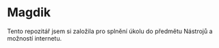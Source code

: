# Magdik

Tento repozitář jsem si založila pro splnění úkolu do předmětu Nástrojů a možností internetu.

